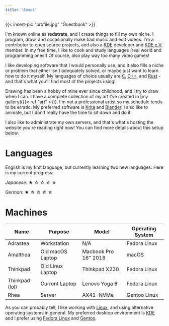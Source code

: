 ```yaml
---
title: "About"
---
```


{{< insert-pic "profile.jpg" "Guestbook" >}}

I'm known online as **redstrate**, and I create things to fill my own niche. I program, draw, and occasionally make bad music and edit videos. I'm a contributor to open source projects, and also a [KDE](https://kde.org) developer and [KDE e.V.](https://ev.kde.org) member. In my free time, I like to cook and study languages (real world and programming ones!) Of course, also play way too many video games!

I like developing software that I would personally use, and it also fills a niche or problem that either isn't adequately solved, or maybe just want to learn how to do it myself. My languages of choice usually are [C](/software/tags/c), [C++](/software/tags/cplusplus), and [Rust](/software/tags/rust) - and that's what you'll find most of the projects using!

Drawing has been a hobby of mine ever since childhood, and I try to draw when I can. I have a complete collection of my art I've created in [my gallery]({{< ref "art" >}}). I'm not a professional artist so my schedule tends to be erratic. My preferred software is [Krita](https://krita.org) and [Blender](https://blender.org). I also like to animate, but I don't really have the time to sit down and do it.

I also like to administrate my own servers, and that's what's hosting the website you're reading right now! You can find more details about this setup below.

# Languages

English is my first language, but currently learning two new languages. Here is my current progress:

*Japanese*: &#9733; &#9734; &#9734; &#9734; &#9734;

*German*: &#9733; &#9734; &#9734; &#9734; &#9734;

# Machines

| Name     | Purpose        | Model                | Operating System |
|----------|----------------|----------------------|------------------|
| Adrastea | Workstation    | N/A                  | Fedora Linux     |
| Amalthea | Old macOS Laptop     | Macbook Pro 16" 2018 | macOS            |
| Thinkpad | Old Linux Laptop | Thinkpad X230        | Fedora Linux     |
| Thinkpad (lol) | Current Laptop | Lenovo Yoga 6 | Fedora Linux |
| Rhea     | Server         | AX41-NVMe            | Gentoo Linux     |

As you can probably tell, I like working with [Linux](https://kernel.org/), and using alternative operating systems in general. My preferred desktop environment is [KDE](https://kde.org) and I prefer using [Fedora Linux](https://getfedora.org) and [Gentoo](https://gentoo.org/).


